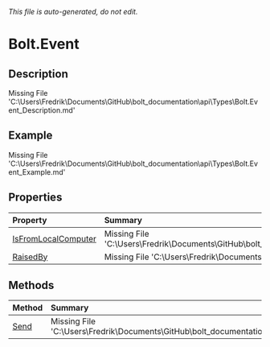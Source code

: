 *This file is auto-generated, do not edit.*

# Bolt.Event
## Description
Missing File 'C:\Users\Fredrik\Documents\GitHub\bolt_documentation\api\Types\Bolt.Event_Description.md'
## Example
Missing File 'C:\Users\Fredrik\Documents\GitHub\bolt_documentation\api\Types\Bolt.Event_Example.md'
## Properties
| Property | Summary |
|:-----|:--------|
|[IsFromLocalComputer](Bolt.Event/P/IsFromLocalComputer.md)|Missing File 'C:\Users\Fredrik\Documents\GitHub\bolt_documentation\api\Types\Bolt.Event\P\IsFromLocalComputer_Summary.md'|
|[RaisedBy](Bolt.Event/P/RaisedBy.md)|Missing File 'C:\Users\Fredrik\Documents\GitHub\bolt_documentation\api\Types\Bolt.Event\P\RaisedBy_Summary.md'|
## Methods
| Method | Summary |
|:-----|:--------|
|[Send](Bolt.Event/M/Send.md)|Missing File 'C:\Users\Fredrik\Documents\GitHub\bolt_documentation\api\Types\Bolt.Event\M\Send_Summary.md'|
